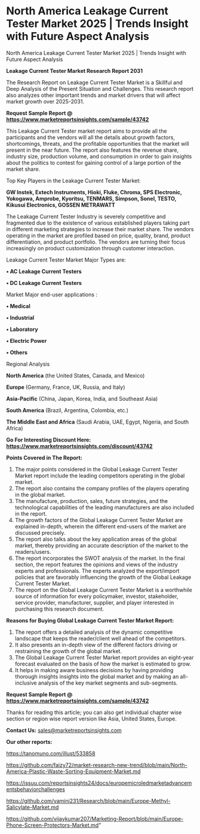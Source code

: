 # North America Leakage Current Tester Market 2025 | Trends Insight with Future Aspect Analysis
North America Leakage Current Tester Market 2025 | Trends Insight with Future Aspect Analysis

<strong>Leakage Current Tester Market Research Report 2031</strong>

The Research Report on Leakage Current Tester Market is a Skillful and Deep Analysis of the Present Situation and Challenges. This research report also analyzes other important trends and market drivers that will affect market growth over 2025-2031.

<strong>Request Sample Report @ <a href=https://www.marketreportsinsights.com/sample/43742>https://www.marketreportsinsights.com/sample/43742</a></strong>

This Leakage Current Tester market report aims to provide all the participants and the vendors will all the details about growth factors, shortcomings, threats, and the profitable opportunities that the market will present in the near future. The report also features the revenue share, industry size, production volume, and consumption in order to gain insights about the politics to contest for gaining control of a large portion of the market share.

Top Key Players in the Leakage Current Tester Market:

<strong>GW Instek, Extech Instruments, Hioki, Fluke, Chroma, SPS Electronic, Yokogawa, Amprobe, Kyoritsu, TENMARS, Simpson, Sonel, TESTO, Kikusui Electronics, GOSSEN METRAWATT</strong>

The Leakage Current Tester Industry is severely competitive and fragmented due to the existence of various established players taking part in different marketing strategies to increase their market share. The vendors operating in the market are profiled based on price, quality, brand, product differentiation, and product portfolio. The vendors are turning their focus increasingly on product customization through customer interaction.

Leakage Current Tester Market Major Types are:

<strong>•  AC Leakage Current Testers

•  DC Leakage Current Testers</strong>

Market Major end-user applications :

<strong>•  Medical

•  Industrial

•  Laboratory

•  Electric Power

•  Others</strong>

Regional Analysis

</u><strong><b>North America</b></strong> (the United States, Canada, and Mexico)

<strong><b>Europe </b></strong>(Germany, France, UK, Russia, and Italy)

<strong><b>Asia-Pacific</b></strong> (China, Japan, Korea, India, and Southeast Asia)

<strong><b>South America</b></strong> (Brazil, Argentina, Colombia, etc.)

<strong><b>The Middle East and Africa</b></strong> (Saudi Arabia, UAE, Egypt, Nigeria, and South Africa)

<strong>Go For Interesting Discount Here: <a href=https://www.marketreportsinsights.com/discount/43742>https://www.marketreportsinsights.com/discount/43742</a></strong>

<strong>Points Covered in The Report:</strong>
<ol>
  <li>The major points considered in the Global Leakage Current Tester Market report include the leading competitors operating in the global market.</li>
  <li>The report also contains the company profiles of the players operating in the global market.</li>
  <li>The manufacture, production, sales, future strategies, and the technological capabilities of the leading manufacturers are also included in the report.</li>
  <li>The growth factors of the Global Leakage Current Tester Market are explained in-depth, wherein the different end-users of the market are discussed precisely.</li>
  <li>The report also talks about the key application areas of the global market, thereby providing an accurate description of the market to the readers/users.</li>
  <li>The report incorporates the SWOT analysis of the market. In the final section, the report features the opinions and views of the industry experts and professionals. The experts analyzed the export/import policies that are favorably influencing the growth of the Global Leakage Current Tester Market.</li>
  <li>The report on the Global Leakage Current Tester Market is a worthwhile source of information for every policymaker, investor, stakeholder, service provider, manufacturer, supplier, and player interested in purchasing this research document.</li>
</ol>
<strong>Reasons for Buying Global Leakage Current Tester Market Report:</strong>

<ol>
  <li>The report offers a detailed analysis of the dynamic competitive landscape that keeps the reader/client well ahead of the competitors.</li>
  <li>It also presents an in-depth view of the different factors driving or restraining the growth of the global market.</li>
  <li>The Global Leakage Current Tester Market report provides an eight-year forecast evaluated on the basis of how the market is estimated to grow.</li>
  <li>It helps in making aware business decisions by having providing thorough insights insights into the global market and by making an all-inclusive analysis of the key market segments and sub-segments.</li>
</ol>
<strong>Request Sample Report @ <a href=https://www.marketreportsinsights.com/sample/43742>https://www.marketreportsinsights.com/sample/43742</a></strong>


Thanks for reading this article; you can also get individual chapter wise section or region wise report version like Asia, United States, Europe.

<strong>Contact Us:</strong>
sales@marketreportsinsights.com

<strong>Our other reports:</strong>

<a href=https://tanomuno.com/illust/533858>https://tanomuno.com/illust/533858</a>

<a href=https://github.com/faizy72/market-research-new-trend/blob/main/North-America-Plastic-Waste-Sorting-Equipment-Market.md>https://github.com/faizy72/market-research-new-trend/blob/main/North-America-Plastic-Waste-Sorting-Equipment-Market.md</a>

<a href=https://issuu.com/reportsinsights24/docs/europemicroledmarketadvancementsbehaviorchallenges>https://issuu.com/reportsinsights24/docs/europemicroledmarketadvancementsbehaviorchallenges</a>

<a href=https://github.com/yamini231/Research/blob/main/Europe-Methyl-Salicylate-Market.md>https://github.com/yamini231/Research/blob/main/Europe-Methyl-Salicylate-Market.md</a>

<a href=https://github.com/vijaykumar207/Marketing-Report/blob/main/Europe-Phone-Screen-Protectors-Market.md>https://github.com/vijaykumar207/Marketing-Report/blob/main/Europe-Phone-Screen-Protectors-Market.md</a>"
